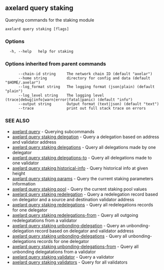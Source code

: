 ## axelard query staking

Querying commands for the staking module

```
axelard query staking [flags]
```

### Options

```
  -h, --help   help for staking
```

### Options inherited from parent commands

```
      --chain-id string     The network chain ID (default "axelar")
      --home string         directory for config and data (default "$HOME/.axelar")
      --log_format string   The logging format (json|plain) (default "plain")
      --log_level string    The logging level (trace|debug|info|warn|error|fatal|panic) (default "info")
      --output string       Output format (text|json) (default "text")
      --trace               print out full stack trace on errors
```

### SEE ALSO

- [axelard query](/cli-docs/v0_31_0/axelard_query) - Querying subcommands
- [axelard query staking delegation](/cli-docs/v0_31_0/axelard_query_staking_delegation) - Query a delegation based on address and validator address
- [axelard query staking delegations](/cli-docs/v0_31_0/axelard_query_staking_delegations) - Query all delegations made by one delegator
- [axelard query staking delegations-to](/cli-docs/v0_31_0/axelard_query_staking_delegations-to) - Query all delegations made to one validator
- [axelard query staking historical-info](/cli-docs/v0_31_0/axelard_query_staking_historical-info) - Query historical info at given height
- [axelard query staking params](/cli-docs/v0_31_0/axelard_query_staking_params) - Query the current staking parameters information
- [axelard query staking pool](/cli-docs/v0_31_0/axelard_query_staking_pool) - Query the current staking pool values
- [axelard query staking redelegation](/cli-docs/v0_31_0/axelard_query_staking_redelegation) - Query a redelegation record based on delegator and a source and destination validator address
- [axelard query staking redelegations](/cli-docs/v0_31_0/axelard_query_staking_redelegations) - Query all redelegations records for one delegator
- [axelard query staking redelegations-from](/cli-docs/v0_31_0/axelard_query_staking_redelegations-from) - Query all outgoing redelegatations from a validator
- [axelard query staking unbonding-delegation](/cli-docs/v0_31_0/axelard_query_staking_unbonding-delegation) - Query an unbonding-delegation record based on delegator and validator address
- [axelard query staking unbonding-delegations](/cli-docs/v0_31_0/axelard_query_staking_unbonding-delegations) - Query all unbonding-delegations records for one delegator
- [axelard query staking unbonding-delegations-from](/cli-docs/v0_31_0/axelard_query_staking_unbonding-delegations-from) - Query all unbonding delegatations from a validator
- [axelard query staking validator](/cli-docs/v0_31_0/axelard_query_staking_validator) - Query a validator
- [axelard query staking validators](/cli-docs/v0_31_0/axelard_query_staking_validators) - Query for all validators

